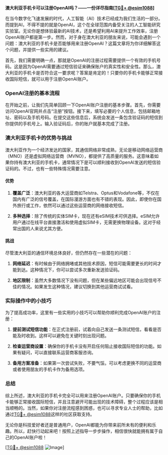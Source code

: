 **澳大利亚手机卡可以注册OpenAI吗？——一份详尽指南[[TG💪+ @esim1088](https://t.me/s/esim1088)]**

在当今数字化飞速发展的时代，人工智能（AI）技术已经成为我们生活的一部分。而提到AI，不得不提的就是OpenAI，这个在全球范围内备受关注的人工智能研究实验室。无论你是想体验最新的AI技术，还是希望利用AI来提升工作效率，注册OpenAI账户都是第一步。然而，对于身在澳大利亚的朋友来说，可能会遇到一个问题：澳大利亚的手机卡是否能够用来注册OpenAI？这篇文章将为你详细解答这个问题，并提供一些实用的建议。

首先，我们需要明确一点，那就是OpenAI的注册过程需要提供一个有效的手机号码。这是因为OpenAI需要通过短信验证来确保账户的真实性和安全性。那么，澳大利亚的手机卡是否符合这一要求呢？答案是肯定的！只要你的手机卡能够正常接收国际短信，就可以用于注册OpenAI账户。

### OpenAI注册的基本流程

在开始之前，让我们先简单回顾一下OpenAI账户注册的基本步骤。首先，你需要访问OpenAI官网并点击“注册”按钮。接下来，填写必要的个人信息，包括邮箱地址、密码以及手机号码。在提交这些信息后，系统会发送一条包含验证码的短信到你提供的手机号上。输入验证码后，你的账户就基本完成了注册。

### 澳大利亚手机卡的优势与挑战

澳大利亚作为一个经济发达的国家，其通信网络非常成熟，无论是移动网络运营商（MNO）还是虚拟网络运营商（MVNO），都提供了高质量的服务。这意味着如果你持有澳大利亚的手机卡，通常情况下是可以顺利接收到OpenAI发送的短信验证码的。不过，也有一些特殊情况需要注意。

#### 优势

1. **覆盖广泛**：澳大利亚的各大运营商如Telstra、Optus和Vodafone等，不仅在国内有广泛的信号覆盖，在国际漫游方面也有不错的表现。因此，即使你在国外旅行或工作，依然可以通过这些运营商的网络接收短信。
   
2. **多种选择**：除了传统的实体SIM卡，现在还有eSIM技术可供选择。eSIM允许用户通过在线平台直接激活和使用虚拟SIM卡，无需更换物理设备。这对于经常出国的人来说尤其方便。

#### 挑战

尽管澳大利亚的通信环境总体良好，但仍然存在一些潜在的问题：

1. **网络延迟**：有时候由于网络拥堵或其他技术原因，短信可能需要更长的时间才能到达。这种情况下，你可以尝试多次重新发送验证码。

2. **地区限制**：虽然大多数情况下没有问题，但在某些偏远地区可能会出现信号不佳的情况。如果发生这种情况，建议切换到其他运营商试试看。

### 实际操作中的小技巧

为了提高成功率，这里有一些实用的小技巧可以帮助你顺利完成OpenAI账户的注册：

1. **提前测试短信功能**：在正式注册前，试着向自己发送一条测试短信，看看是否能及时收到。这样可以避免在关键时刻出现问题。

2. **检查运营商设置**：确保你的手机卡没有开启任何阻止接收国际短信的功能。如果有疑问，可以直接联系运营商客服咨询。

3. **备用方案准备**：如果第一次尝试失败，不要气馁。可以考虑更换不同的运营商或者使用朋友的手机卡作为备用选项。

### 总结

综上所述，澳大利亚的手机卡完全可以用来注册OpenAI账户。只要确保你的手机卡能够正常接收国际短信，并且注意避开可能出现的技术障碍，整个过程应该是相当顺畅的。当然，如果你对注册流程感到困惑，也可以寻求专业人士的帮助，比如通过[TG💪+ @esim1088](https://t.me/s/esim1088)这样的社区获取支持。

无论你是科技爱好者还是普通用户，OpenAI都能为你带来前所未有的便利和乐趣。所以，赶快行动起来吧！按照上述指导一步步操作，相信很快就能拥有属于自己的OpenAI账户啦！

[[TG💪+ @esim1088](https://t.me/s/esim1088) ![Image](https://i.postimg.cc/4NQfJmqS/Snipaste-2025-05-13-00-14-12.png)]